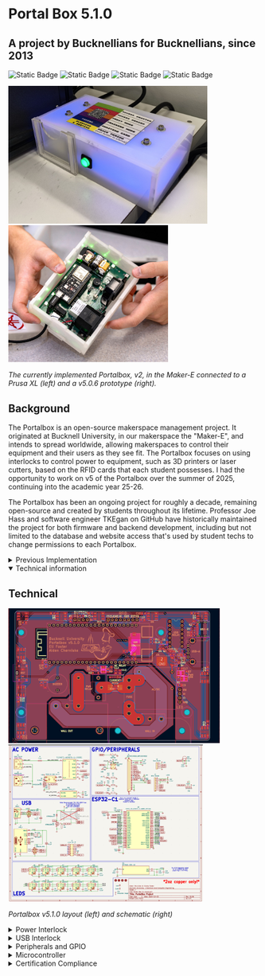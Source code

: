 # Portal Box 5.1.0
## A project by Bucknellians for Bucknellians, since 2013
<img alt="Static Badge" src="https://img.shields.io/badge/Program-KiCad?style=flat&logo=kicad&logoSize=auto&color=blue&link=kicad.org"> <img alt="Static Badge" src="https://img.shields.io/badge/Platform-ESP32?style=flat&logo=espressif&color=gray&link=https://docs.espressif.com/projects/esp-dev-kits/en/latest/esp32s3/esp32-s3-devkitc-1/user_guide_v1.1.html#hardware-reference"> <img alt="Static Badge" src="https://img.shields.io/badge/Firmware-MicroPython?style=flat&logo=python&logoSize=auto&color=yellow"> <img alt="Static Badge" src="https://img.shields.io/badge/Status-Complete-green?style=flat">


<img src="img/portal2.jpg" alt="Current Portalbox implementation in the Maker-E" width="400"/> <img src="img/portalhands.png" alt="v5.0.6 while in progress" height="275"/>

*The currently implemented Portalbox, v2, in the Maker-E connected to a Prusa XL (left) and a v5.0.6 prototype (right).*

## Background
The Portalbox is an open-source makerspace management project. It originated at Bucknell University, in our makerspace the "Maker-E", and intends to spread worldwide, allowing makerspaces to control their equipment and their users as they see fit. The Portalbox focuses on using interlocks to control power to equipment, such as 3D printers or laser cutters, based on the RFID cards that each student possesses. I had the opportunity to work on v5 of the Portalbox over the summer of 2025, continuing into the academic year 25-26.

The Portalbox has been an ongoing project for roughly a decade, remaining open-source and created by students throughout its lifetime. Professor Joe Hass and software engineer TKEgan on GitHub have historically maintained the project for both firmware and backend development, including but not limited to the database and website access that's used by student techs to change permissions to each Portalbox.

<details>

<summary> Previous Implementation </summary>

## Current Implementation

<img src="img/portal2.jpg" alt="Current Portalbox implementation in the Maker-E" />

As it stands, the Portalbox is in the MakerE and for the most part, working as intended. It includes a very simple I/O: A slot for an RFID card, a simple pushbutton, and on the back two power ports and a reset button. It utilizes a finite state machine design to work with RFID reader and button input to ascern what mode of functionality it should be in. As much of this functionality has been retained for the next iteration. 

Use of the current Portalbox is very simple, intentionally so. Simply place your RFID card, programmed by a technician or makerspace administrator, into the card slot. The Portalbox will light blue if you are marked as certified in an SQL database, and red if you're not. If it determines that you are certified, it will activate the power interlock and allow wall power to flow to the machine that it's connected to, be it a 3D printer, laser cutter, or soldering iron. When you remove your card, the box will begin blinking yellow and beeping at you. Pressing the button on the front will exit this "grace mode". Putting your card back in will accomplish the same as putting your card in originally. However, if you place in a card programmed as a "proxy card", the box will light orange and remain on. The result is that you may use the machine or leave it running, but keep your assigned RFID card with you. Finally, if a user assigned as a trainer in the database takes their card out of the box, a non-certified user may place theirs as a replacement. The box will light purple for "training" mode, allowing the user to temporarily keep the equipment active while learning how to use it. After they have been trained on the piece of equipment a technician can certify them so they may use it in the future.
</details>

<details open>
<summary>Technical information</summary>

## Technical
<img src="img/portalpcb.png" alt="Current Portalbox implementation in the Maker-E" width="425"/>
<img src="img/portalschm.png" alt="Current Portalbox implementation in the Maker-E" height="315"/>

*Portalbox v5.1.0 layout (left) and schematic (right)*

<details>
<summary>Power Interlock</summary>

![](img/pwoer.png "Schematic view of AC Power section for v5.1.0")
### Overview
The Portalbox itself is powered off of 120Vrms from the wall, allowing for simpler placement and no worries or frustrations regarding battery power, lifetime, and so on. We use a hefty AC/DC converted to provide 5v power to the rest of the Portalbox, including the ESP32. We use relays to interlock wall power in between our two ports, one IEC C13 and one IEC C14. The female C13 is intended to be connected to wall power, while the male C14 is 15A fused output to makerspace equipment. We also include a current measurement IC to monitor power draw from a machine and monitor relay accuracy. Ensure that only 2 ounce copper is used when manufacturing: trace widths have been calculated to 2oz and traces may turn into fuses if incorrectly manufactured.
### Relay
We chose a [CUI Devices 20A relay](https://www.digikey.com/en/products/detail/same-sky-formerly-cui-devices/PR28-5V-360-1A-E/22522201?s=N4IgTCBcDa5mBmAtABwE5gBxIKwDckEA2ABiQEYBDJAUyQDsATEAXQF8g "Digikey") to ensure that our fuse would disconnect the circuit before any parts become damaged. The relay accepts the hot line from the wall and outputs it to the current measurement IC when the relay is activated. Activation is done using a simple [NMOS transistor](https://www.digikey.com/en/products/detail/diodes-incorporated/2N7002K-7/1934378?s=N4IgTCBcDa4HIHYAMSwGkC0CAiBJAwgCoZzYgC6AvkA "Digikey") circuit to allow for a 3v GPIO pin from the ESP32 to activate the relay using 5v (its required activation voltage). This specific transistor was chosen for availability, being pre-stocked in our space.

### Current Measurement
We're measuring current flowing from the wall out to the C14 port for a multitude of reasons. With proper implementation, this would allow for a measurement of "normal" current draw for any given machine, thus allowing continuous monitoring and flagging of any unusual or concerning behavior remotely. It would also allow us to retrieve records or throw a flag if our maximum of 15A is reached, thus requiring us to replace the onboard fuse. This would require some implementation with the existing MariaDB SQL database to store said current data and/or flags. Measurement is accomplished using an [Infineon IC](https://www.digikey.com/en/products/detail/infineon-technologies/TLE4971A050T5UE0001XUMA1/18700354?s=N4IgTCBcDaICoBkCiAWAnAdgIwFoCCADAKwFxE4CqOSBtWIAugL5A "Digikey") for this specific purpose. It's capable of +-120A, being much more than we need. It ouputs a variable voltage that depends on the current flowing through two major pads, allowing for later conversion into what specific current is being measured.
</details>

<details>
<summary>USB Interlock</summary>

![](img/usb.png "Schematic view of USB interlock section for v5.1.0")
### Overview
The Portalbox is equipped to provide data interlock through USB 2.0 between a USB-A port and a USB-C port. This is for specific applications such as the Maker-E's laser cutter, where proprietary power supply makes power interlock difficult. However, one is able to connect USB cables in between the cutter and a dedicated device to restrict data transfer of files required for laser cutting. It uses a similar relay structure to the power interlock to allow for robust switching.

### Relay
We use a [Standex-Meder](https://www.digikey.com/en/products/detail/standex-meder-electronics/DIP05-2A72-21L/2765346?s=N4IgTCBcDaICIEkAKAGArAWjAQQOxiwEYAZEAXQF8g "Digikey") DIP relay to allow for switching of data lines. It allows for simultaneous switching of two signals, which was necessary to interlock the D+/D- lines found in the USB 2.0 protocol. This particular relay may be out of stock and a Littelfuse equivealent is available. It's shown as excluded from the board in the schematic because we use a different [DIP header](https://www.digikey.com/en/products/detail/assmann-wsw-components/A-14-LC-TT/821743?s=N4IgTCBcDaIIIAICMAWAtAGQMJoCq5AF0BfIA "Digikey") J3 to allow for active switching of relays. Modularity is a big focus of the Portalbox, so switching of any components is ideal when possible.

### USB port design
We use typical four-pin USB-A 2.0 ports as well as USB-C ports capable of 3.0 on the board files seen above. They follow best practices found in the datasheet for design, including but not limited to ESD protection with diode system ICs U1 and U2. Both ports are always powered with 5v and have no data connection unless the above relays are active.
</details>

<details>
<summary>Peripherals and GPIO</summary>

![](img/gpio.png "Schematic view of GPIO section for v5.1.0")

While the power and data interlocks are the meat and potatoes of the Portalbox, our peripherals and GPIO is the seasoning. These focus on all of our miscellaneous functions, both new and old. Historically the boxes have been as simple to use as possible, including simply a card slot, single pushbutton, and RGB LEDs for feedback. This functionality has been retained, but we hope to significantly improve it for future use.

### Casing
<img src="img/twoportals.jpeg" alt="Side-by-side old and new versions of the Portalbox." />
Size has been another important factor of consideration while moving through the current version of the Portalbox. Initial versions were vertically stacked components, so they were relatively compact and fit in the space well. The versions currently implemented moved away from the vertical architecture, so they expanded significantly in footprint next to machinery in the Maker-E. Beginning our project, we wanted to ensure that we could shrink this footprint at least a little bit so the Portalbox would be more usable and widely applicable for most makerspaces. Above is pictured a version 5.0.6 (left), which is the same size as a version 5.1, next to a currently implemented Portalbox (right). The difference is apparent.

#### Materials and Design

Previously Portalboxes were all made out of lasercut acrylic, which was intentionally a semi-transparent material designed to be opaque but let LED light through to color the box itself. This design has worked very well, but we had serveral quarrels with it when starting the project. First and foremost, it was very painful to construct. The pieces had to fit together very precisely and use Very Heavy Bond tape to stick together long-term. The acrylic material was also expensive to acquire. We found that the original reasoning to choose acrylic was that makerspaces would be able to manufacture their own cases if they had a laser cutter on hand, as we did. Considering this design decision, we chose to move the Portalbox to a 3D printed enclosure. Nowadays, especially in the ECE space, 3D printers are a staple of iterative design and most makerspaces have access to at least one. We tested multiple filament types and determined that Jessie Transparent PLA was strong yet still let through the appropriate amount of light from LEDs mounted on the board. Gyroid infill patterns also provide fun effects! While designing the case, we were focused on ensuring modularity and ease of use. The case is designed to snap together using dovetails and require no adhesive or tape to stay together long-term. Said dovetails also provide interesting opportunities for modularity.

#### Modularity

<img src="img/modules.PNG" alt="Top side of the Portalbox showcasing a card reader and touchscreen module installed." />
Utilizing the 3D printed nature of the case and the dovetail design, we determined a method to standardize our design and allow for some of the open-source mindset to enhance the Portalbox. First and foremost, the Portalbox case was designed with options in mind. There are multiple inputs and outputs that one can choose to use with the Portalbox and that will work natively and immediately with the firmware, all of which have case pieces designed to fit them. There are also options to fit the same inputs and outputs on different sides of the case for alternate mounting options. The peak of modularity can be seen on the top part of the case, where it simply features two large holes containing dovetails to slot other pieces into. With this design, we're able to manufacture modules which best fit our use-case: from touchscreens to buttons to card readers, it provides nearly unlimited opportunity to design what you want for your makerspace and customize your Portalbox appropriately. We hope that the nature of this design will encourage others to participate and begin designing alternate components that will work with all the previous ones we've provided as a starting point.

### User Feedback

Along with the above mention of modularity, we wanted to ensure that this version of the Portalbox would be able to continue in its current function as well as extend to new applications. Therefore, we kept all of the same standard inputs and outputs: a piezo buzzer to alert users, RGB addressable LEDs to provide status of the box, a simple button for a multifunctional input, and an RFID reader for the typical "slot" application. We also extended some of the more technical user feedback by including test points for important nets, as well as mono-color feedback LEDs for 5v power, AC relay activation, and USB relay activation. A reset button broken out to the user is also available in the case of a manual reset becoming necessary. However, with the aforementioned modular case, we also included some other options for administrators. The firmware provides for a "tap" mode, where users no longer have to leave their card inside a Portalbox to use equipment. They can simply tap it on the case, and a "proxy" mode will be handled all in software instead of requiring physical proxy cards. We also added a ribbon cable connector for Adafruit's Eye-SPI technology, making interfacing with one of their [ILI9341 capacitative touch displays](https://www.adafruit.com/product/2090 "Adafruit") simple to implement. We hope that this will spruce up our space and make the Portalboxes even easier to use, while not precluding previous use-cases.
</details>

<details>
<summary>Microcontroller</summary>

![](img/esp.png "Schematic view of MCU section for v5.1.0")
### History
<img src="img/ESP.jpg" alt="Historical and current MCUs" width="400"/> <img src="img/previous.jpg" alt="Historical and current MCUs" width="400"/>


Historically, the Portalbox has been through every microcontroller you can think of. An original iteration used RP2040 breakout boards to do all processing on the platform, and connected a Pi Zero W to it for WiFi and API calling capabilities. Some time after that, a Raspberry Pi 4 was used to accomplish both tasks on one platform - at this point the Portalbox was running a full Linux OS with some firmware stored on it that would run upon boot.

During our time with the project, one of our main goals was to move platform to something that was smaller, less expensive, and more apt for the task. We chose to use the ESP32 platform, as it would still give us full internet capabilities while in a smaller form factor and with plenty of processing power to do the job. This turned our major limitation into GPIO.

We deliberately chose to utilize a [full devkit from Espressif](https://www.digikey.com/en/products/detail/espressif-systems/ESP32-S3-DEVKITC-1-N8R8/15295894 "Digikey") instead of simply placing the chip on our board. This decision was made for a multitude of reasons, but chief among them was that it made our lives easier and will continue to be effective far into the future. Long story short, all of the onboard electronics already included allowed us to focus on development of our other systems instead of worrying about setting up JTAG and the like. It also allows us to simply replace an entire module if something fails in the future, meaning these boards will be able to be used far into the future by simply replacing components and preventing the trashing of an entire board due to an oversight or failure.

Accordingly, we chose the Espressif devkit because they provide the most complete hardware output, as well as a fleshed out ESP-IDF toolchain for natively flashing boards if necessary. Specifically, the Espressif ESP32-S3-Devkit-C1 breaks out nearly all of the onboard GPIO so we can fit in all of our components that we need to and leave several pins for further expansion if we so desire. We originally began development with the ESP32-C6 devkit, but found it was too limited for our needs. The S3, specifically the C1-N8R8 revision, takes a larger footprint of the board but has proportionately more GPIO. Also beware of off-brand or alternate suppliers of devkits, as we found some with the same functionality but a very different physical footprint, being longer and skinnier. Be aware of the difference and make sure to purchase from Digikey or Adafruit. 

At different points we utilized ESP-IDF to flash our devkits with a custom build of Micropython. All firmware for the Portalbox is currently written in Micropython. There's a big focus on connectivity, and getting access to WPA3-Enterprise networks was a goal of ours. These networks are extremely common at universities and would make spreading the Portalbox much easier if they will natively hook up to existing WiFi networks. This is currently not implemented, as Micropython does not natively support Enterprise networks. There's a pending pull request that would implement it, so hopefully soon this capability will be added. In the meantime, our boxes are connected to the hidden Personal-class network on campus used in our engineering building.
</details>

<details>
<summary>Certification Compliance</summary>


</details>


</details>

